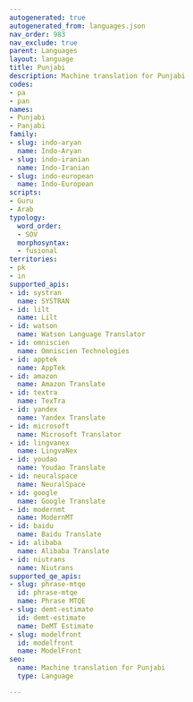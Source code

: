 ```yaml
---
autogenerated: true
autogenerated_from: languages.json
nav_order: 983
nav_exclude: true
parent: Languages
layout: language
title: Punjabi
description: Machine translation for Punjabi
codes:
- pa
- pan
names:
- Punjabi
- Panjabi
family:
- slug: indo-aryan
  name: Indo-Aryan
- slug: indo-iranian
  name: Indo-Iranian
- slug: indo-european
  name: Indo-European
scripts:
- Guru
- Arab
typology:
  word_order:
  - SOV
  morphosyntax:
  - fusional
territories:
- pk
- in
supported_apis:
- id: systran
  name: SYSTRAN
- id: lilt
  name: Lilt
- id: watson
  name: Watson Language Translator
- id: omniscien
  name: Omniscien Technologies
- id: apptek
  name: AppTek
- id: amazon
  name: Amazon Translate
- id: textra
  name: TexTra
- id: yandex
  name: Yandex Translate
- id: microsoft
  name: Microsoft Translator
- id: lingvanex
  name: LingvaNex
- id: youdao
  name: Youdao Translate
- id: neuralspace
  name: NeuralSpace
- id: google
  name: Google Translate
- id: modernmt
  name: ModernMT
- id: baidu
  name: Baidu Translate
- id: alibaba
  name: Alibaba Translate
- id: niutrans
  name: Niutrans
supported_qe_apis:
- slug: phrase-mtqe
  id: phrase-mtqe
  name: Phrase MTQE
- slug: demt-estimate
  id: demt-estimate
  name: DeMT Estimate
- slug: modelfront
  id: modelfront
  name: ModelFront
seo:
  name: Machine translation for Punjabi
  type: Language

---
```


